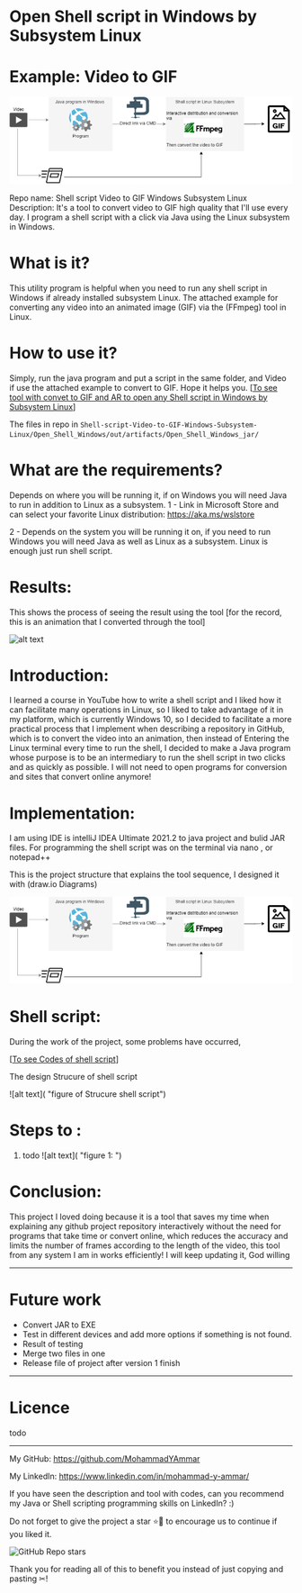 # Open Shell script in Windows by Subsystem Linux 
# Example: Video to GIF

![alt text](https://github.com/MohammadYAmmar/Shell-script-Video-to-GIF-Windows-Subsystem-Linux/blob/main/Structure%20and%20Media%20of%20project/Picture%20of%20project%20Sequence%20Structure.png "figure of Strucure")

Repo name: Shell script Video to GIF Windows Subsystem Linux 
Description: It's a tool to convert video to GIF high quality that I'll use every day. I program a shell script with a click via Java using the Linux subsystem in Windows.

# What is it?
This utility program is helpful when you need to run any shell script in Windows if already installed subsystem Linux.
The attached example for converting any video into an animated image (GIF) via the (FFmpeg) tool in Linux.

# How to use it?
Simply, run the java program and put a script in the same folder, and Video if use the attached example to convert to GIF.
Hope it helps you.
[[To see tool with convet to GIF and AR to open any Shell script in Windows by Subsystem Linux](https://github.com/MohammadYAmmar/Shell-script-Video-to-GIF-Windows-Subsystem-Linux/tree/main/Open_Shell_Windows/out/artifacts/Open_Shell_Windows_jar)] 

The files in repo in
`Shell-script-Video-to-GIF-Windows-Subsystem-Linux/Open_Shell_Windows/out/artifacts/Open_Shell_Windows_jar/`


# What are the requirements?
Depends on where you will be running it, if on Windows you will need Java to run in addition to Linux as a subsystem.
1 - Link in Microsoft Store and can select your favorite Linux distribution:
https://aka.ms/wslstore

2 - Depends on the system you will be running it on, if you need to run Windows you will need Java as well as Linux as a subsystem.
Linux is enough just run shell script.

# Results:
This shows the process of seeing the result using the tool [for the record, this is an animation that I converted through the tool]

   ![alt text](https://github.com/MohammadYAmmar/Shell-script-Video-to-GIF-Windows-Subsystem-Linux/blob/main/Structure%20and%20Media%20of%20project/GIF%20of%20tool%20result.gif "GIF of result")


# Introduction:
I learned a course in YouTube how to write a shell script and I liked how it can facilitate many operations in Linux, so I liked to take advantage of it in my platform, which is currently Windows 10, so I decided to facilitate a more practical process that I implement when describing a repository in GitHub, which is to convert the video into an animation, then instead of Entering the Linux terminal every time to run the shell, I decided to make a Java program whose purpose is to be an intermediary to run the shell script in two clicks and as quickly as possible. I will not need to open programs for conversion and sites that convert online anymore!

# Implementation:
I am using IDE is intelliJ IDEA Ultimate 2021.2 to java project and bulid JAR files. 
For programming the shell script was on the terminal via nano , or notepad++

This is the project structure that explains the tool sequence, I designed it with (draw.io Diagrams)

![alt text](https://github.com/MohammadYAmmar/Shell-script-Video-to-GIF-Windows-Subsystem-Linux/blob/main/Structure%20and%20Media%20of%20project/Picture%20of%20project%20Sequence%20Structure.png "figure of Strucure")


# Shell script:
During the work of the project, some problems have occurred, 

[[To see Codes of shell script](https://github.com/MohammadYAmmar/Shell-script-Video-to-GIF-Windows-Subsystem-Linux/tree/main/Shell%20scripts)]


The design Strucure of shell script

![alt text]( "figure of Strucure shell script")


# Steps to  :
1. todo 
   ![alt text]( "figure 1: ")



# Conclusion:
This project I loved doing because it is a tool that saves my time when explaining any github project repository interactively without the need for programs that take time or convert online, which reduces the accuracy and limits the number of frames according to the length of the video, this tool from any system I am in works efficiently!
I will keep updating it, God willing

---
# Future work
- Convert JAR to EXE
- Test in different devices and add more options if something is not found.
- Result of testing
- Merge two files in one
- Release file of project after version 1 finish

---
# Licence  
todo

---

My GitHub: https://github.com/MohammadYAmmar

My LinkedIn: https://www.linkedin.com/in/mohammad-y-ammar/ 

If you have seen the description and tool with codes, can you recommend my Java or Shell scripting programming skills on LinkedIn? :)

Do not forget to give the project a star ⭐🌟 to encourage us to continue if you liked it.

![GitHub Repo stars](https://img.shields.io/github/stars/MohammadYAmmar/Shell-script-Video-to-GIF-Windows-Subsystem-Linux?style=social)


Thank you for reading all of this to benefit you instead of just copying and pasting ✂!